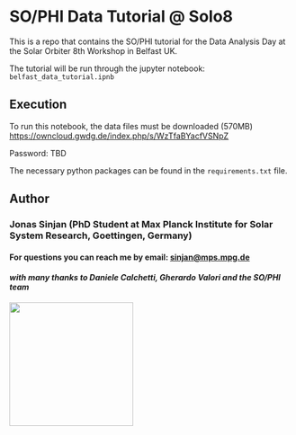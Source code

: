 # SO/PHI Data Tutorial @ Solo8

This is a repo that contains the SO/PHI tutorial for the Data Analysis Day at the Solar Orbiter 8th Workshop in Belfast UK.

The tutorial will be run through the jupyter notebook: `belfast_data_tutorial.ipnb`

## Execution

To run this notebook, the data files must be downloaded (570MB) https://owncloud.gwdg.de/index.php/s/WzTfaBYacfVSNpZ

Password: TBD

The necessary python packages can be found in the `requirements.txt` file.

## Author

### Jonas Sinjan (PhD Student at Max Planck Institute for Solar System Research, Goettingen, Germany)

#### For questions you can reach me by email: sinjan@mps.mpg.de

#### *with many thanks to Daniele Calchetti, Gherardo Valori and the SO/PHI team*

<img src="./data_tutorial_files/philogo-1.png" width="220" align="left"/>


